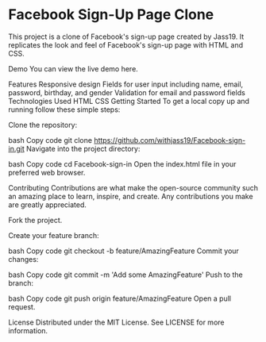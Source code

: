 <h1><strong>Facebook Sign-Up Page Clone</strong></h1>


This project is a clone of Facebook's sign-up page created by Jass19. It replicates the look and feel of Facebook's sign-up page with HTML and CSS.

Demo
You can view the live demo here.

Features
Responsive design
Fields for user input including name, email, password, birthday, and gender
Validation for email and password fields
Technologies Used
HTML
CSS
Getting Started
To get a local copy up and running follow these simple steps:

Clone the repository:

bash
Copy code
git clone https://github.com/withjass19/Facebook-sign-in.git
Navigate into the project directory:

bash
Copy code
cd Facebook-sign-in
Open the index.html file in your preferred web browser.

Contributing
Contributions are what make the open-source community such an amazing place to learn, inspire, and create. Any contributions you make are greatly appreciated.

Fork the project.

Create your feature branch:

bash
Copy code
git checkout -b feature/AmazingFeature
Commit your changes:

bash
Copy code
git commit -m 'Add some AmazingFeature'
Push to the branch:

bash
Copy code
git push origin feature/AmazingFeature
Open a pull request.

License
Distributed under the MIT License. See LICENSE for more information.
